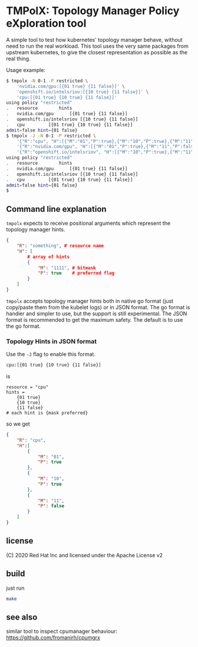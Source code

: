 # TMPolX: Topology Manager Policy eXploration tool

A simple tool to test how kubernetes' topology manager behave, without need to run the real workload.
This tool uses the very same packages from upstream kubernetes, to give the closest representation as
possible as the real thing.

Usage example:
```bash
$ tmpolx -N 0-1 -P restricted \
	'nvidia.com/gpu:[{01 true} {11 false}]' \
	'openshift.io/intelsriov:[{10 true} {11 false}]' \
	'cpu:[{01 true} {10 true} {11 false}]'
using policy "restricted"
.	resource		hints				
.	nvidia.com/gpu		[{01 true} {11 false}]		
.	openshift.io/intelsriov	[{10 true} {11 false}]		
.	cpu			[{01 true} {10 true} {11 false}]
admit=false hint={01 false}
$ tmpolx -J -N 0-1 -P restricted \
	'{"R":"cpu", "H":[{"M":"01","P":true},{"M":"10","P":true},{"M":"11","P":false}]}' \
	'{"R":"nvidia.com/gpu", "H":[{"M":"01","P":true},{"M":"11","P":false}]}' \
	'{"R":"openshift.io/intelsriov", "H":[{"M":"10","P":true},{"M":"11","P":false}]}'
using policy "restricted"
.	resource		hints				
.	nvidia.com/gpu		[{01 true} {11 false}]		
.	openshift.io/intelsriov	[{10 true} {11 false}]		
.	cpu			[{01 true} {10 true} {11 false}]
admit=false hint={01 false}
$
```

## Command line explanation

`tmpolx` expects to receive positional arguments which represent the topology manager hints.
```json
{
	"R": "something", # resource name
	"H": [
		# array of hints
		{
			"M": "1111", # bitmask
			"P": true    # preferred flag
		}
	]
}
```

`tmpolx` accepts topology manager hints both in native go format (just copy/paste them from the kubelet logs) or in JSON format.
The go format is handier and simpler to use, but the support is still experimental. The JSON format is recommended to get
the maximum safety. The default is to use the go format.

### Topology Hints in JSON format

Use the `-J` flag to enable this format.

```bash
cpu:[{01 true} {10 true} {11 false}]
```
is
```
resource = "cpu"
hints = 
	{01 true}
	{10 true}
	{11 false}
# each hint is {mask preferred}
```
so we get
```json
{
	"R": "cpu",
	"H":[
		{
			"M": "01",
			"P": true
		},
		{
			"M": "10",
			"P": true
		},
		{
			"M": "11",
			"P": false
		}
	]
}
```

## license
(C) 2020 Red Hat Inc and licensed under the Apache License v2

## build
just run
```bash
make
```

## see also
similar tool to inspect cpumanager behaviour: https://github.com/fromanirh/cpumgrx
